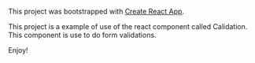 This project was bootstrapped with [Create React App](https://github.com/facebookincubator/create-react-app).

This project is a example of use of the react component called Calidation. This component is use to do form validations.

Enjoy!


